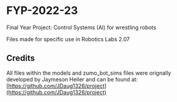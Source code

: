 # FYP-2022-23
Final Year Project: Control Systems (AI) for wrestling robots

Files made for specific use in Robotics Labs 2.07

## Credits
All files within the models and zumo_bot_sims files were orignally developed by Jaymeson Heller and can be found at: [https://github.com/JDaug1326/project](https://github.com/JDaug1326/project)
